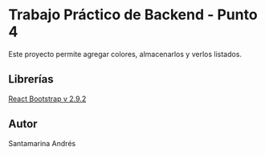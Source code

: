 # Trabajo Práctico de Backend - Punto 4

Este proyecto permite agregar colores, almacenarlos y verlos listados.

## Librerías

[React Bootstrap v 2.9.2](https://react-bootstrap.github.io/)

## Autor

Santamarina Andrés